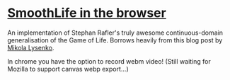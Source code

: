 # [SmoothLife in the browser](https://ajhamwood.github.io/smooth)

An implementation of Stephan Rafler's truly awesome continuous-domain generalisation of the Game of Life. Borrows heavily from this blog post by [Mikola Lysenko](https://0fps.net/2012/11/19/conways-game-of-life-for-curved-surfaces-part-1/).

In chrome you have the option to record webm video! (Still waiting for Mozilla to support canvas webp export...)
